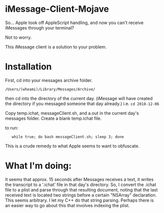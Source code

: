 # iMessage-Client-Mojave
So... Apple took off AppleScript handling, and now you can't receive iMessages through your terminal?

Not to worry.

This iMessage client is a solution to your problem.

# Installation

First, cd into your messages archive folder.

```/Users/(whoami)/Library/Messages/Archive/```

then cd into the directory of the current day. (iMessage will have created the directory if you messaged someone that day already.) i.e. ```cd 2018-12-06```

Copy temp.ichat, messageClient.sh, and a.out in the current day's messages folder. Create a blank temp.ichat file.

to run: 

```
   while true; do bash messageClient.sh; sleep 3; done
   ```

This is a crude remedy to what Apple seems to want to obfuscate. 

# What I'm doing:

It seems that approx. 15 seconds after Messages receives a text, it writes the transcript to a '.ichat' file in that day's directory. So, I convert the .ichat file to a plist and parse through that resulting document, noting that the last received text is located two strings before a certain "NSArray" declaration. This seems arbitrary. I let my C++ do that string parsing. Perhaps there is an easier way to go about this that involves indexing the plist.
